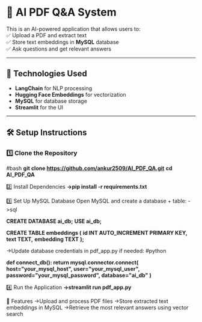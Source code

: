 # 📄 AI PDF Q&A System  

This is an AI-powered application that allows users to:  
✅ Upload a PDF and extract text  
✅ Store text embeddings in **MySQL** database  
✅ Ask questions and get relevant answers  

---

## 🚀 Technologies Used  
- **LangChain** for NLP processing  
- **Hugging Face Embeddings** for vectorization  
- **MySQL** for database storage  
- **Streamlit** for the UI  

---

## 🛠 Setup Instructions  

### 1️⃣ Clone the Repository  
#bash
**git clone https://github.com/ankur2509/AI_PDF_QA.git**
**cd AI_PDF_QA**

2️⃣ Install Dependencies
**->pip install -r requirements.txt**

3️⃣ Set Up MySQL Database
Open MySQL and create a database + table:
->sql

**CREATE DATABASE ai_db;**
**USE ai_db;**

**CREATE TABLE embeddings (**
   **id INT AUTO_INCREMENT PRIMARY KEY,**
   **text TEXT,**
    **embedding TEXT**
**);**

->Update database credentials in pdf_app.py if needed:
#python

**def connect_db():
    return mysql.connector.connect(
        host="your_mysql_host",
        user="your_mysql_user",
        password="your_mysql_password",
        database="ai_db"
    )**
    
4️⃣ Run the Application
**->streamlit run pdf_app.py**

📌 Features
->Upload and process PDF files
->Store extracted text embeddings in MySQL
->Retrieve the most relevant answers using vector search




